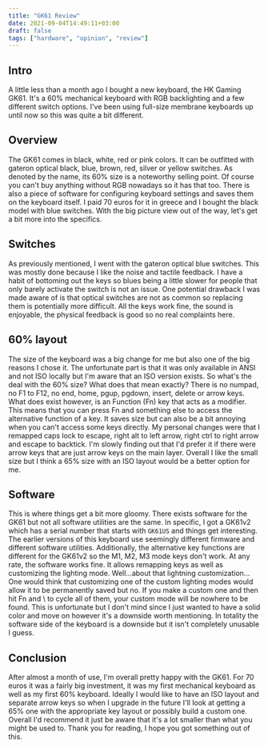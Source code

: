 ```yaml
---
title: "GK61 Review"
date: 2021-09-04T14:49:11+03:00
draft: false
tags: ["hardware", "opinion", "review"]
---
```


## Intro
A little less than a month ago I bought a new keyboard, the HK Gaming GK61.
It's a 60% mechanical keyboard with RGB backlighting and a few different switch options.
I've been using full-size membrane keyboards up until now so this was quite a bit different.

## Overview
The GK61 comes in black, white, red or pink colors.
It can be outfitted with gateron optical black, blue, brown, red, silver or yellow switches.
As denoted by the name, its 60% size is a noteworthy selling point.
Of course you can't buy anything without RGB nowadays so it has that too.
There is also a piece of software for configuring keyboard settings and saves them on the keyboard itself.
I paid 70 euros for it in greece and I bought the black model with blue switches.
With the big picture view out of the way, let's get a bit more into the specifics.

## Switches
As previously mentioned, I went with the gateron optical blue switches.
This was mostly done because I like the noise and tactile feedback.
I have a habit of bottoming out the keys so blues being a little slower for people that only barely activate the switch is not an issue.
One potential drawback I was made aware of is that optical switches are not as common so replacing them is potentially more difficult.
All the keys work fine, the sound is enjoyable, the physical feedback is good so no real complaints here.

## 60% layout
The size of the keyboard was a big change for me but also one of the big reasons I chose it.
The unfortunate part is that it was only available in ANSI and not ISO locally but I'm aware that an ISO version exists.
So what's the deal with the 60% size? What does that mean exactly?
There is no numpad, no F1 to F12, no end, home, pgup, pgdown, insert, delete or arrow keys.
What does exist however, is an Function (Fn) key that acts as a modifier.
This means that you can press Fn and something else to access the alternative function of a key.
It saves size but can also be a bit annoying when you can't access some keys directly.
My personal changes were that I remapped caps lock to escape, right alt to left arrow, right ctrl to right arrow and escape to backtick.
I'm slowly finding out that I'd prefer it if there were arrow keys that are just arrow keys on the main layer.
Overall I like the small size but I think a 65% size with an ISO layout would be a better option for me.

## Software
This is where things get a bit more gloomy.
There exists software for the GK61 but not all software utilities are the same.
In specific, I got a GK61v2 which has a serial number that starts with `GK61US` and things get interesting.
The earlier versions of this keyboard use seemingly different firmware and different software utilities.
Additionally, the alternative key functions are different for the GK61v2 so the M1, M2, M3 mode keys don't work.
At any rate, the software works fine.
It allows remapping keys as well as customizing the lighting mode.
Well...about that lightning customization...
One would think that customizing one of the custom lighting modes would allow it to be permanently saved but no.
If you make a custom one and then hit Fn and \ to cycle all of them, your custom mode will be nowhere to be found.
This is unfortunate but I don't mind since I just wanted to have a solid color and move on however it's a downside worth mentioning.
In totality the software side of the keyboard is a downside but it isn't completely unusable I guess.

## Conclusion
After almost a month of use, I'm overall pretty happy with the GK61.
For 70 euros it was a fairly big investment, it was my first mechanical keyboard as well as my first 60% keyboard.
Ideally I would like to have an ISO layout and separate arrow keys so when I upgrade in the future I'll look at getting a 65% one with the appropriate key layout or possibly build a custom one.
Overall I'd recommend it just be aware that it's a lot smaller than what you might be used to.
Thank you for reading, I hope you got something out of this.
